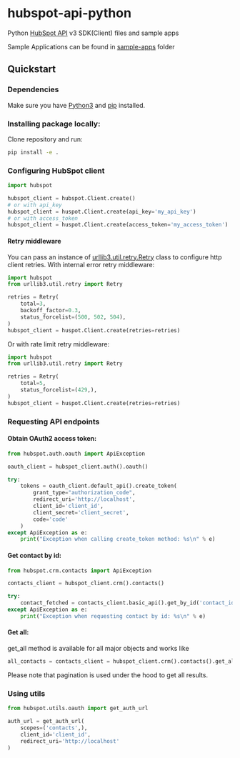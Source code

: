 # hubspot-api-python

Python [HubSpot API](https://developers.hubspot.com/docs-beta/overview) v3 SDK(Client) files and sample apps

Sample Applications can be found in [sample-apps](sample-apps/) folder

## Quickstart

### Dependencies

Make sure you have [Python3](https://docs.python.org/3/) and [pip](https://pypi.org/project/pip/) installed.

### Installing package locally:

Clone repository and run:

```bash
pip install -e .
```

### Configuring HubSpot client

```python
import hubspot

hubspot_client = hubspot.Client.create()
# or with api_key
hubspot_client = huspot.Client.create(api_key='my_api_key')
# or with access_token
hubspot_client = huspot.Client.create(access_token='my_access_token')
```

#### Retry middleware

You can pass an instance of [urllib3.util.retry.Retry](https://urllib3.readthedocs.io/en/latest/reference/urllib3.util.html) class to configure http client retries.
With internal error retry middleware:

```python
import hubspot
from urllib3.util.retry import Retry

retries = Retry(
    total=3,
    backoff_factor=0.3,
    status_forcelist=(500, 502, 504),
)
hubspot_client = huspot.Client.create(retries=retries)
```
Or with rate limit retry middleware:

```python
import hubspot
from urllib3.util.retry import Retry

retries = Retry(
    total=5,
    status_forcelist=(429,),
)
hubspot_client = huspot.Client.create(retries=retries)
```

### Requesting API endpoints

#### Obtain OAuth2 access token:

```python
from hubspot.auth.oauth import ApiException

oauth_client = hubspot_client.auth().oauth()

try:
    tokens = oauth_client.default_api().create_token(
        grant_type="authorization_code",
        redirect_uri='http://localhost',
        client_id='client_id',
        client_secret='client_secret',
        code='code'
    )
except ApiException as e:
    print("Exception when calling create_token method: %s\n" % e)
```

#### Get contact by id:

```python
from hubspot.crm.contacts import ApiException

contacts_client = hubspot_client.crm().contacts()

try:
    contact_fetched = contacts_client.basic_api().get_by_id('contact_id')
except ApiException as e:
    print("Exception when requesting contact by id: %s\n" % e)
```

#### Get all:

get_all method is available for all major objects and works like

```python
all_contacts = contacts_client = hubspot_client.crm().contacts().get_all()
```

Please note that pagination is used under the hood to get all results.

### Using utils

```python
from hubspot.utils.oauth import get_auth_url

auth_url = get_auth_url(
    scopes=('contacts',),
    client_id='client_id',
    redirect_uri='http://localhost'
)
```
